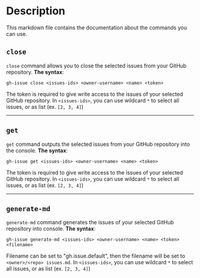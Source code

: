 # Description

This markdown file contains the documentation about the commands you can use.

## ```close```
```close``` command allows you to close the selected issues from your GitHub repository. 
**The syntax**:
```
gh-issue close <issues-ids> <owner-username> <name> <token> 
```
The token is required to give write access to the issues of your selected GitHub repository.
In `<issues-ids>`, you can use wildcard `*` to select all issues, or as list (ex. `[2, 3, 4]`)

___

## ```get```
```get``` command outputs the selected issues from your GitHub repository into the console.
**The syntax**:
```
gh-issue get <issues-ids> <owner-username> <name> <token> 
```
The token is required to give write access to the issues of your selected GitHub repository.
In `<issues-ids>`, you can use wildcard `*` to select all issues, or as list (ex. `[2, 3, 4]`)

___

## ```generate-md```
```generate-md``` command generates the issues of your selected GitHub repository
into console.
**The syntax**:
```
gh-issue generate-md <issues-ids> <owner-username> <name> <token> <filename>
```	
Filename can be set to "gh.issue.default", then the filename will be set to ```<owner>/<repo> issues.md```.
In `<issues-ids>`, you can use wildcard `*` to select all issues, or as list (ex. `[2, 3, 4]`)
